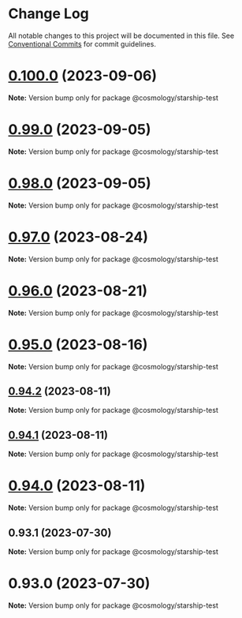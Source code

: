 # Change Log

All notable changes to this project will be documented in this file.
See [Conventional Commits](https://conventionalcommits.org) for commit guidelines.

# [0.100.0](https://github.com/osmosis-labs/telescope/compare/@cosmology/starship-test@0.99.0...@cosmology/starship-test@0.100.0) (2023-09-06)

**Note:** Version bump only for package @cosmology/starship-test

# [0.99.0](https://github.com/osmosis-labs/telescope/compare/@cosmology/starship-test@0.98.0...@cosmology/starship-test@0.99.0) (2023-09-05)

**Note:** Version bump only for package @cosmology/starship-test

# [0.98.0](https://github.com/osmosis-labs/telescope/compare/@cosmology/starship-test@0.97.0...@cosmology/starship-test@0.98.0) (2023-09-05)

**Note:** Version bump only for package @cosmology/starship-test

# [0.97.0](https://github.com/osmosis-labs/telescope/compare/@cosmology/starship-test@0.96.0...@cosmology/starship-test@0.97.0) (2023-08-24)

**Note:** Version bump only for package @cosmology/starship-test

# [0.96.0](https://github.com/osmosis-labs/telescope/compare/@cosmology/starship-test@0.95.0...@cosmology/starship-test@0.96.0) (2023-08-21)

**Note:** Version bump only for package @cosmology/starship-test

# [0.95.0](https://github.com/osmosis-labs/telescope/compare/@cosmology/starship-test@0.94.2...@cosmology/starship-test@0.95.0) (2023-08-16)

**Note:** Version bump only for package @cosmology/starship-test

## [0.94.2](https://github.com/osmosis-labs/telescope/compare/@cosmology/starship-test@0.94.0...@cosmology/starship-test@0.94.2) (2023-08-11)

**Note:** Version bump only for package @cosmology/starship-test

## [0.94.1](https://github.com/osmosis-labs/telescope/compare/@cosmology/starship-test@0.94.0...@cosmology/starship-test@0.94.1) (2023-08-11)

**Note:** Version bump only for package @cosmology/starship-test

# [0.94.0](https://github.com/osmosis-labs/telescope/compare/@cosmology/starship-test@0.93.1...@cosmology/starship-test@0.94.0) (2023-08-11)

**Note:** Version bump only for package @cosmology/starship-test

## 0.93.1 (2023-07-30)

**Note:** Version bump only for package @cosmology/starship-test

# 0.93.0 (2023-07-30)

**Note:** Version bump only for package @cosmology/starship-test
